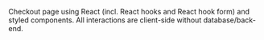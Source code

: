 Checkout page using React (incl. React hooks and React hook form) and styled components. All interactions are client-side without database/back-end.
